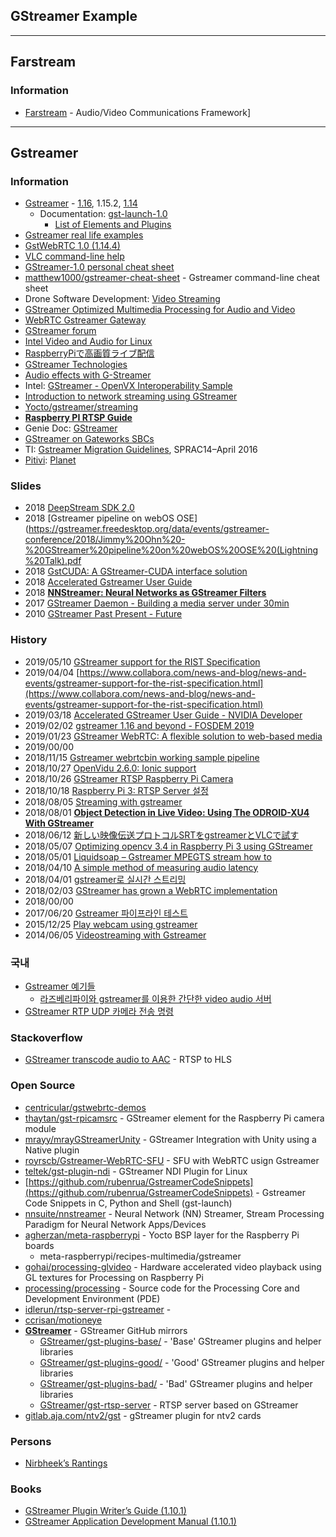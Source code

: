 ## GStreamer Example


---
## Farstream
### Information
- [Farstream](https://www.freedesktop.org/wiki/Software/Farstream/) - Audio/Video Communications Framework]




---
## Gstreamer
### Information
- [Gstreamer](https://gstreamer.freedesktop.org/) - [1.16](https://gstreamer.freedesktop.org/releases/1.16/), 1.15.2, [1.14](https://gstreamer.freedesktop.org/releases/1.14/)
    - Documentation: [gst-launch-1.0](https://gstreamer.freedesktop.org/documentation/tools/gst-launch.html)
        - [List of Elements and Plugins](https://gstreamer.freedesktop.org/documentation/plugins.html)
- [Gstreamer real life examples](http://4youngpadawans.com/gstreamer-real-life-examples/)
- [GstWebRTC 1.0 (1.14.4)](https://lazka.github.io/pgi-docs/GstWebRTC-1.0/index.html)
- [VLC command-line help](https://wiki.videolan.org/VLC_command-line_help/)
- [GStreamer-1.0 personal cheat sheet](https://gist.github.com/strezh/9114204)
- [matthew1000/gstreamer-cheat-sheet](https://github.com/matthew1000/gstreamer-cheat-sheet) - Gstreamer command-line cheat sheet
- Drone Software Development: [Video Streaming](https://theiotlearninginitiative.gitbook.io/bitol/virtual-drone-solution/features/video-streaming)
- [GStreamer Optimized Multimedia Processing for Audio and Video](https://www.psirep.com/system/files/GStreamer%20Optimized%20Multimedia%20Processing%20for%20Audio%20and%20Video%20white%20paper.pdf)
- [WebRTC Gstreamer Gateway](https://swmansion.com/webrtc)
- [GStreamer forum](https://spectrum.chat/gstreamer?tab=posts)
- [Intel Video and Audio for Linux](https://01.org/linuxmedia/quickstart/overview)
- [RaspberryPiで高画質ライブ配信](http://dz.plala.jp/wiki/index.php/RaspberryPi%E3%81%A7%E9%AB%98%E7%94%BB%E8%B3%AA%E3%83%A9%E3%82%A4%E3%83%96%E9%85%8D%E4%BF%A1)
- [GStreamer Technologies](https://developer.ridgerun.com/wiki/index.php?title=GStreamer_Technologies)
- [Audio effects with G-Streamer](https://www.ittiam.com/wp-content/uploads/2017/12/Audio_Effects_with_G-Streamer.pdf)
- Intel: [GStreamer - OpenVX Interoperability Sample](https://software.intel.com/en-us/sample-gstreamer-openvx-interoperability)
- [Introduction to network streaming using GStreamer](https://developer.ridgerun.com/wiki/index.php/Introduction_to_network_streaming_using_GStreamer)
- [Yocto/gstreamer/streaming](http://trac.gateworks.com/wiki/Yocto/gstreamer/streaming)
- [**Raspberry PI RTSP Guide**](https://www.stev.org/post/raspberrypisimplertspserver)
- Genie Doc: [GStreamer](https://genie.webierta.skn1.com/wiki/gstreamer)
- [GStreamer on Gateworks SBCs](http://trac.gateworks.com/wiki/Yocto/gstreamer#gst-variable-rtsp-server)
- TI: [Gstreamer Migration Guidelines](http://www.ti.com/lit/an/sprac14/sprac14.pdf), SPRAC14–April 2016
- [Pitivi](http://www.pitivi.org/): [Planet](http://www.pitivi.org/planet/)


### Slides
- 2018 [DeepStream SDK 2.0](http://on-demand.gputechconf.com/gtc-au/pdf/DeepStreamSDK-ettikan-sharing.pdf)
- 2018 [Gstreamer pipeline on webOS OSE](https://gstreamer.freedesktop.org/data/events/gstreamer-conference/2018/Jimmy%20Ohn%20-%20GStreamer%20pipeline%20on%20webOS%20OSE%20(Lightning%20Talk).pdf
- 2018 [GstCUDA: A GStreamer-CUDA interface solution](https://gstreamer.freedesktop.org/data/events/gstreamer-conference/2018/Jos%C3%A9%20Jim%C3%A9nez-Chavarr%C4%B1%CC%81a%20-%20GstCUDA:%20A%20GStreamer-CUDA%20interface%20solution%20(Lightning%20Talk).pdf)
- 2018 [Accelerated Gstreamer User Guide](https://developer.download.nvidia.com/embedded/L4T/r31_Release_v1.0/Docs/Accelerated_GStreamer_User_Guide.pdf?w-FjfyCgri2qxmCtwnzhMhjK5emQaHGA2wLSyP-rmJrTQlNi1FETp93FpAAJAJxphtzSeBKHBE8_3a1lUp_SNgn1A7D4rqSCZ8JwmzRWO9Hn4tB2Hc5JUop-BroNDJLPAew402NKCFSPktA941zNnMKXOTKEEme-hmaka4EleJJH4NyY-pI)
- 2018 [**NNStreamer: Neural Networks as GStreamer Filters**](https://www.researchgate.net/publication/329750345_NNStreamer_Neural_Networks_as_GStreamer_Filters)
- 2017 [GStreamer Daemon - Building a media server under 30min](https://gstreamer.freedesktop.org/data/events/gstreamer-conference/2017/David%20Soto%20-%20GStreamer%20Daemon%20-%20Building%20a%20media%20server%20under%2030min.pdf)
- 2010 [GStreamer Past Present - Future](https://docplayer.net/140104-Gstreamer-past-present-future.html)


### History
- 2019/05/10 [GStreamer support for the RIST Specification](https://www.linuxtoday.com/infrastructure/gstreamer-support-for-the-rist-specification-190409145024.html)
- 2019/04/04 [https://www.collabora.com/news-and-blog/news-and-events/gstreamer-support-for-the-rist-specification.html](https://www.collabora.com/news-and-blog/news-and-events/gstreamer-support-for-the-rist-specification.html)
- 2019/03/18 [Accelerated GStreamer User Guide - NVIDIA Developer](https://developer.nvidia.com/embedded/dlc/l4t-accelerated-gstreamer-guide-32-1)
- 2019/02/02 [gstreamer 1.16 and beyond - FOSDEM 2019](https://fosdem.org/2019/schedule/event/media_gstreamer_1_16/attachments/slides/3027/export/events/attachments/media_gstreamer_1_16/slides/3027/FOSDEM_2019_OpenMedia_GStreamer_1_16_and_beyond.pdf)
- 2019/01/23 [GStreamer WebRTC: A flexible solution to web-based media](https://opensource.com/article/19/1/gstreamer)
- 2019/00/00
- 2018/11/15 [Gstreamer webrtcbin working sample pipeline](https://stackoverflow.com/questions/53267038/gstreamer-webrtcbin-working-sample-pipeline)
- 2018/10/27 [OpenVidu 2.6.0: Ionic support](https://medium.com/@openvidu/openvidu-2-6-0-ionic-support-33c395e59c45)
- 2018/10/26 [GStreamer RTSP Raspberry Pi Camera](https://idle.run/rtsp-server-rpi-gstreamer)
- 2018/10/18 [Raspberry Pi 3: RTSP Server 설정](https://imsoftpro.tistory.com/53)
- 2018/08/05 [Streaming with gstreamer](http://patrickelectric.work/streaming_with_gstreamer/)
- 2018/08/01 [**Object Detection in Live Video: Using The ODROID-XU4 With GStreamer**](https://magazine.odroid.com/article/object-detection-in-live-video-using-the-odroid-xu4-with-gstreamer/)
- 2018/06/12 [新しい映像伝送プロトコルSRTをgstreamerとVLCで試す](https://qiita.com/tetsu_koba/items/b12a6de83185a5267217)
- 2018/05/07 [Optimizing opencv 3.4 in Raspberry Pi 3 using GStreamer](http://www.ebenezertechs.com/optimizing-opencv-3-4-in-raspberry-pi-3-using-gstreamer/)
- 2018/05/01 [Liquidsoap – Gstreamer MPEGTS stream how to](https://www.autonarcosis.com/2018/05/01/liquidsoap-gstreamer-mpegts-stream-how-to/)
- 2018/04/10 [A simple method of measuring audio latency](http://blog.nirbheek.in/2018/04/a-simple-method-of-measuring-audio.html)
- 2018/04/01 [gstreamer로 실시간 스트리밍](https://kldp.org/node/159391)
- 2018/02/03 [GStreamer has grown a WebRTC implementation](http://blog.nirbheek.in/2018/02/gstreamer-webrtc.html)
- 2018/00/00
- 2017/06/20 [Gstreamer 파이프라인 테스트](https://myserena.tistory.com/89)
- 2015/12/25 [Play webcam using gstreamer](https://medium.com/@petehouston/play-webcam-using-gstreamer-9b7596e4e181)
- 2014/06/05 [Videostreaming with Gstreamer](http://z25.org/static/_rd_/videostreaming_intro_plab/index.html)


### 국내
- [Gstreamer 예기들](https://m.blog.naver.com/PostList.nhn?blogId=jedijaja&categoryNo=7&logCode=0&categoryName=Gstreamer%20%EC%98%88%EA%B8%B0%EB%93%A4)
    - [라즈베리파이와 gstreamer를 이용한 간단한 video audio 서버](https://m.blog.naver.com/jedijaja/221001104246)
- [GStreamer RTP UDP 카메라 전송 명령](http://blog.naver.com/PostView.nhn?blogId=chandong83&logNo=221263551742)


### Stackoverflow
- [GStreamer transcode audio to AAC](https://stackoverflow.com/questions/51963114/gstreamer-transcode-audio-to-aac) - RTSP to HLS


### Open Source
- [centricular/gstwebrtc-demos](https://github.com/centricular/gstwebrtc-demos)
- [thaytan/gst-rpicamsrc](https://github.com/thaytan/gst-rpicamsrc) - GStreamer element for the Raspberry Pi camera module
- [mrayy/mrayGStreamerUnity](https://github.com/mrayy/mrayGStreamerUnity) - GStreamer Integration with Unity using a Native plugin
- [royrscb/Gstreamer-WebRTC-SFU](https://github.com/royrscb/Gstreamer-WebRTC-SFU) - SFU with WebRTC usign Gstreamer
- [teltek/gst-plugin-ndi](https://github.com/teltek/gst-plugin-ndi) - GStreamer NDI Plugin for Linux
- [https://github.com/rubenrua/GstreamerCodeSnippets](https://github.com/rubenrua/GstreamerCodeSnippets) - Gstreamer Code Snippets in C, Python and Shell (gst-launch)
- [nnsuite/nnstreamer](https://github.com/nnsuite/nnstreamer) - Neural Network (NN) Streamer, Stream Processing Paradigm for Neural Network Apps/Devices
- [agherzan/meta-raspberrypi](https://github.com/agherzan/meta-raspberrypi) - Yocto BSP layer for the Raspberry Pi boards
    - meta-raspberrypi/recipes-multimedia/gstreamer
- [gohai/processing-glvideo](https://github.com/gohai/processing-glvideo) - Hardware accelerated video playback using GL textures for Processing on Raspberry Pi
- [processing/processing](https://github.com/processing/processing) - Source code for the Processing Core and Development Environment (PDE)
- [idlerun/rtsp-server-rpi-gstreamer](https://github.com/idlerun/rtsp-server-rpi-gstreamer) - 
- [ccrisan/motioneye](https://github.com/ccrisan/motioneye)
- [**GStreamer**](https://github.com/GStreamer) - GStreamer GitHub mirrors
    - [GStreamer/gst-plugins-base/](https://github.com/GStreamer/gst-plugins-base/) - 'Base' GStreamer plugins and helper libraries
    - [GStreamer/gst-plugins-good/](https://github.com/GStreamer/gst-plugins-good/) - 'Good' GStreamer plugins and helper libraries
    - [GStreamer/gst-plugins-bad/](https://github.com/GStreamer/gst-plugins-bad/) - 'Bad' GStreamer plugins and helper libraries
    - [GStreamer/gst-rtsp-server](https://github.com/GStreamer/gst-rtsp-server) - RTSP server based on GStreamer
- [gitlab.aja.com/ntv2/gst](https://gitlab.aja.com/ntv2/gst) - gStreamer plugin for ntv2 cards



### Persons
- [Nirbheek’s Rantings](http://blog.nirbheek.in/)

### Books
- [GStreamer Plugin Writer’s Guide (1.10.1)](https://gstreamer.freedesktop.org/data/doc/gstreamer/head/pwg/pwg.pdf)
- [GStreamer Application Development Manual (1.10.1)](https://gstreamer.freedesktop.org/data/doc/gstreamer/head/manual/manual.pdf)





